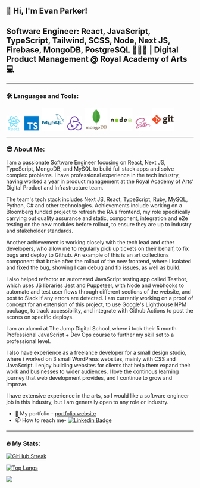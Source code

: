## 👋 Hi, I'm Evan Parker! 
## Software Engineer: React, JavaScript, TypeScript, Tailwind, SCSS, Node, Next JS, Firebase, MongoDB, PostgreSQL 🧑🏽‍💻 | Digital Product Management @ Royal Academy of Arts 💻
---

### :hammer_and_wrench: Languages and Tools:

<div>
  <img src="https://github.com/devicons/devicon/blob/master/icons/react/react-original-wordmark.svg" title="React" alt="React" width="40" height="40"/>&nbsp;
     <img src="https://github.com/devicons/devicon/blob/master/icons/typescript/typescript-original.svg" title="Typescript" **alt="Typescript" width="40" height="40"/>&nbsp;
  <img src="https://github.com/devicons/devicon/blob/master/icons/mysql/mysql-plain-wordmark.svg" title="MySQL"  alt="MySQL" width="60" height="60"/>&nbsp;
  <img src="https://github.com/devicons/devicon/blob/master/icons/redux/redux-original.svg" title="Redux" alt="Redux " width="40" height="40"/>&nbsp;
    <img src="https://github.com/devicons/devicon/blob/master/icons/mongodb/mongodb-original-wordmark.svg" title="MongoDB" **alt="MongoDB" width="60" height="60"/>&nbsp;
  <img src="https://github.com/devicons/devicon/blob/master/icons/nodejs/nodejs-original-wordmark.svg" title="NodeJS" alt="NodeJS" width="60" height="60"/>&nbsp;
    <img src="https://github.com/devicons/devicon/blob/master/icons/sass/sass-original.svg" title="Sass" **alt="Sass" width="40" height="40"/>
  <img src="https://github.com/devicons/devicon/blob/master/icons/git/git-original-wordmark.svg" title="Git" **alt="Git" width="60" height="60"/>
</div>

---

### :sunglasses: About Me:
I am a passionate Software Engineer focusing on React, Next JS, TypeScript, MongoDB, and MySQL to build full stack apps and solve complex problems. I have professional experience in the tech industry, having worked a year in product management at the Royal Academy of Arts' Digital Product and Infrastructure team.

The team's tech stack includes Next JS, React, TypeScript, Ruby, MySQL, Python, C# and other technologies. Achievements include working on a Bloomberg funded project to refresh the RA's frontend, my role specifically carrying out quality assurance and static, component, integration and e2e testing on the new modules before rollout, to ensure they are up to industry and stakeholder standards. 

Another achievement is working closely with the tech lead and other developers, who allow me to regularly pick up tickets on their behalf, to fix bugs and deploy to Github. An example of this is an art collections component that broke after the rollout of the new frontend, where i isolated and fixed the bug, showing I can debug and fix issues, as well as build.

I also helped refactor an automated JavaScript testing app called Testbot, which uses JS libraries Jest and Puppeteer, with Node and webhooks to automate and test user flows through different sections of the website, and post to Slack if any errors are detected. I am currently working on a proof of concept for an extension of this project, to use Google's Lighthouse NPM package, to track accessibility, and integrate with Github Actions to post the scores on specific deploys.

I am an alumni at The Jump Digital School, where i took their 5 month Professional JavaScript + Dev Ops course to further my skill set to a professional level.

I also have experience as a freelance developer for a small design studio, where i worked on 3 small WordPress websites, mainly with CSS and JavaScript. I enjoy building websites for clients that help them expand their work and businesses to wider audiences. I love the continous learning journey that web development provides, and I continue to grow and improve.

I have extensive experience in the arts, so I would like a software engineer job in this industry, but I am generally open to any role or industry.

- 💼 My portfolio - [portfolio website](http:www.evanparker.co.uk/)
- 📫 How to reach me- [![Linkedin Badge](https://img.shields.io/badge/-kakbar-blue?style=flat&logo=Linkedin&logoColor=white)](https://www.linkedin.com/in/evan-parker-9a336987/)

---

### :fire: My Stats:

[![GitHub Streak](http://github-readme-streak-stats.herokuapp.com?user=evancp87&theme=prussian&border_radius=11.1)](https://git.io/streak-stats)

[![Top Langs](https://github-readme-stats.vercel.app/api/top-langs/?username=evancp87&layout=compact&theme=vision-friendly-dark)](https://github.com/anuraghazra/github-readme-stats)

<img  src="https://komarev.com/ghpvc/?username=evancp87"/>


